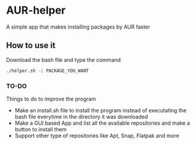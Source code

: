 # AUR-helper
A simple app that makes installing packages by AUR faster
## How to use it
Download the bash file and type the command
```bash
./helper.sh -i PACKAGE_YOU_WANT
```
### TO-DO
Things to do to improve the program
- Make an install.sh file to install the program instead of executating the bash file everytime in the directory it was downloaded
- Make a GUI based App and list all the available repositories and make a button to install them
- Support other type of repositories like Apt, Snap, Flatpak and more
